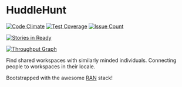 # HuddleHunt

[![Code Climate](https://codeclimate.com/github/chungu-voyage-bears-team-16/huddlehunt/badges/gpa.svg)](https://codeclimate.com/github/chungu-voyage-bears-team-16/huddlehunt) [![Test Coverage](https://codeclimate.com/github/chungu-voyage-bears-team-16/huddlehunt/badges/coverage.svg)](https://codeclimate.com/github/chungu-voyage-bears-team-16/huddlehunt/coverage) [![Issue Count](https://codeclimate.com/github/chungu-voyage-bears-team-16/huddlehunt/badges/issue_count.svg)](https://codeclimate.com/github/chungu-voyage-bears-team-16/huddlehunt)

[![Stories in Ready](https://badge.waffle.io/chungu-voyage-bears-team-16/huddlehunt.svg?label=ready&title=Ready)](http://waffle.io/chungu-voyage-bears-team-16/huddlehunt)

[![Throughput Graph](https://graphs.waffle.io/chungu-voyage-bears-team-16/huddlehunt/throughput.svg)](https://waffle.io/chungu-voyage-bears-team-16/huddlehunt/metrics/throughput)

Find shared workspaces with similarly minded individuals. Connecting people to workspaces in their locale.

Bootstrapped with the awesome [RAN][ran] stack!

<!-- links  -->
[ran]: https://github.com/Sly777/ran
